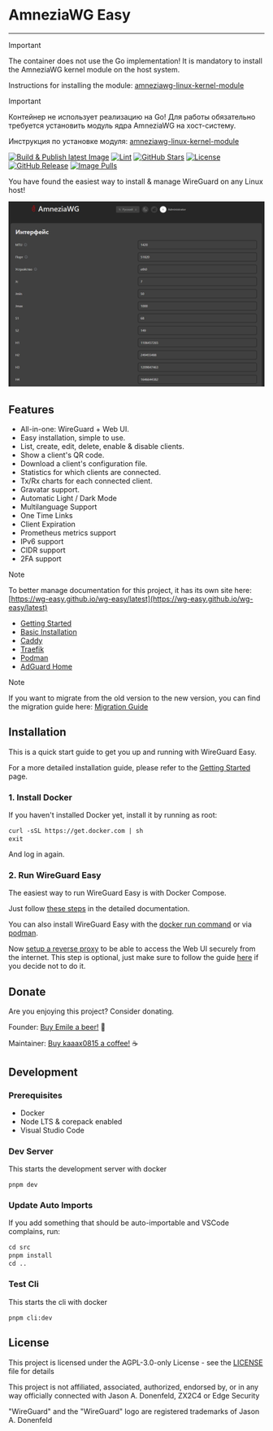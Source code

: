 # AmneziaWG Easy

---

> [!IMPORTANT]
>
> The container does not use the Go implementation! It is mandatory to install the AmneziaWG kernel module on the host system.
>
> Instructions for installing the module: [amneziawg-linux-kernel-module](https://github.com/amnezia-vpn/amneziawg-linux-kernel-module)

> [!IMPORTANT]
>
> Контейнер не использует реализацию на Go! Для работы обязательно требуется установить модуль ядра AmneziaWG на хост-систему.
>
> Инструкция по установке модуля: [amneziawg-linux-kernel-module](https://github.com/amnezia-vpn/amneziawg-linux-kernel-module)

[![Build & Publish latest Image](https://github.com/cany748/awg-easy/actions/workflows/deploy.yml/badge.svg?branch=production)](https://github.com/cany748/awg-easy/actions/workflows/deploy.yml)
[![Lint](https://github.com/cany748/awg-easy/actions/workflows/lint.yml/badge.svg?branch=master)](https://github.com/cany748/awg-easy/actions/workflows/lint.yml)
[![GitHub Stars](https://img.shields.io/github/stars/cany748/awg-easy)](https://github.com/cany748/awg-easy/stargazers)
[![License](https://img.shields.io/github/license/cany748/awg-easy)](LICENSE)
[![GitHub Release](https://img.shields.io/github/v/release/cany748/awg-easy)](https://github.com/cany748/awg-easy/releases/latest)
[![Image Pulls](https://img.shields.io/badge/image_pulls-12M+-blue)](https://github.com/cany748/awg-easy/pkgs/container/wg-easy)

You have found the easiest way to install & manage WireGuard on any Linux host!

<!-- TOOD: update screenshot -->

<p align="center">
  <img src="./assets/screenshot.png" width="802" alt="wg-easy Screenshot" />
</p>

## Features

- All-in-one: WireGuard + Web UI.
- Easy installation, simple to use.
- List, create, edit, delete, enable & disable clients.
- Show a client's QR code.
- Download a client's configuration file.
- Statistics for which clients are connected.
- Tx/Rx charts for each connected client.
- Gravatar support.
- Automatic Light / Dark Mode
- Multilanguage Support
- One Time Links
- Client Expiration
- Prometheus metrics support
- IPv6 support
- CIDR support
- 2FA support

> [!NOTE]
> To better manage documentation for this project, it has its own site here: [https://wg-easy.github.io/wg-easy/latest](https://wg-easy.github.io/wg-easy/latest)

- [Getting Started](https://wg-easy.github.io/wg-easy/latest/getting-started/)
- [Basic Installation](https://wg-easy.github.io/wg-easy/latest/examples/tutorials/basic-installation/)
- [Caddy](https://wg-easy.github.io/wg-easy/latest/examples/tutorials/caddy/)
- [Traefik](https://wg-easy.github.io/wg-easy/latest/examples/tutorials/traefik/)
- [Podman](https://wg-easy.github.io/wg-easy/latest/examples/tutorials/podman-nft/)
- [AdGuard Home](https://wg-easy.github.io/wg-easy/latest/examples/tutorials/adguard/)

> [!NOTE]
> If you want to migrate from the old version to the new version, you can find the migration guide here: [Migration Guide](https://wg-easy.github.io/wg-easy/latest/advanced/migrate/)

## Installation

This is a quick start guide to get you up and running with WireGuard Easy.

For a more detailed installation guide, please refer to the [Getting Started](https://wg-easy.github.io/wg-easy/latest/getting-started/) page.

### 1. Install Docker

If you haven't installed Docker yet, install it by running as root:

```shell
curl -sSL https://get.docker.com | sh
exit
```

And log in again.

### 2. Run WireGuard Easy

The easiest way to run WireGuard Easy is with Docker Compose.

Just follow [these steps](https://wg-easy.github.io/wg-easy/latest/examples/tutorials/basic-installation/) in the detailed documentation.

You can also install WireGuard Easy with the [docker run command](https://wg-easy.github.io/wg-easy/latest/examples/tutorials/docker-run/) or via [podman](https://wg-easy.github.io/wg-easy/latest/examples/tutorials/podman-nft/).

Now [setup a reverse proxy](https://wg-easy.github.io/wg-easy/latest/examples/tutorials/basic-installation/#setup-reverse-proxy) to be able to access the Web UI securely from the internet. This step is optional, just make sure to follow the guide [here](https://wg-easy.github.io/wg-easy/latest/examples/tutorials/reverse-proxyless/) if you decide not to do it.

## Donate

Are you enjoying this project? Consider donating.

Founder: [Buy Emile a beer!](https://github.com/sponsors/WeeJeWel) 🍻

Maintainer: [Buy kaaax0815 a coffee!](https://github.com/sponsors/kaaax0815) ☕

## Development

### Prerequisites

- Docker
- Node LTS & corepack enabled
- Visual Studio Code

### Dev Server

This starts the development server with docker

```shell
pnpm dev
```

### Update Auto Imports

If you add something that should be auto-importable and VSCode complains, run:

```shell
cd src
pnpm install
cd ..
```

### Test Cli

This starts the cli with docker

```shell
pnpm cli:dev
```

## License

This project is licensed under the AGPL-3.0-only License - see the [LICENSE](LICENSE) file for details

This project is not affiliated, associated, authorized, endorsed by, or in any way officially connected with Jason A. Donenfeld, ZX2C4 or Edge Security

"WireGuard" and the "WireGuard" logo are registered trademarks of Jason A. Donenfeld
